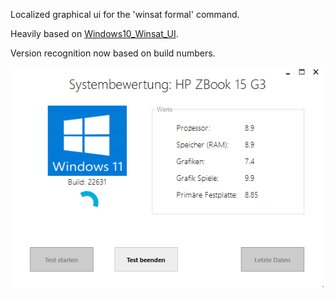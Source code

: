 Localized graphical ui for the 'winsat formal' command.

Heavily based on [Windows10_Winsat_UI](https://github.com/ilkeraksoy/Windows10_Winsat_UI).

Version recognition now based on build numbers.

![alt text](https://github.com/manfred-mueller/WinsatUI/raw/master/Screenshot.jpg)

